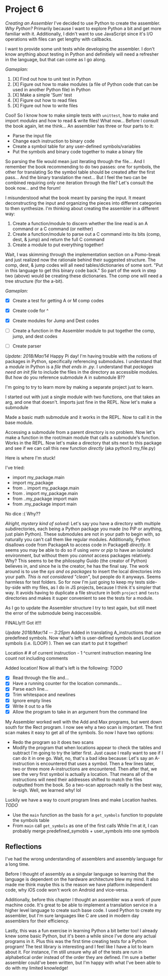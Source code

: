 # Project 6

*Creating an Assembler*
I've decided to use Python to create the assembler.
*Why Python?* Primarily because I want to explore Python a bit and get more familiar with it. Additionally, I didn't want to use JavaScript since it's I/O operations with files can get lengthy with callbacks.

I want to provide some unit tests while developing the assembler. I don't know anything about testing in Python and definitiely will need a refresher in the language, but that can come as I go along.

_Gameplan:_
1. [X] Find out how to unit test in Python
2. [X] Figure out how to make modules (a file of Python code that can be used in another Python file) in Python
3. [X] Make a simple 'Sum' test
4. [X] Figure out how to read files
5. [X] Figure out how to write files

Cool! So I know how to make simple tests with `unittest`, how to make and import *modules* and how to read & write files!
What now...
Before I consult the book again, let me think...
An assembler has three or four parts to it:
- Parse the input file
- Change each instruction to binary code
- Create a symbol table for any user-defined symbols/variables
- Put the symbols and binary code together to make a binary file

So parsing the file would mean just iterating through the file...
And I remember the book recommending to do two passes: one for symbols, the other for translating
So the symbol table should be created after the first pass...
And the binary translation the next...
But I feel the two can be combined requiring only one iteration through the file?
Let's consult the book now... and the forum!

I misunderstood what the book meant by parsing the input. It meant deconstructing the input and organizing the pieces into different categories to then synthesize. I'm thinking about creating the assembler in a different way:
1. Create a function/module to discern whether the line read is an A command or a C command (or neither)
2. Create a function/module to parse out a C command into its bits (comp, dest, & jump) and return the full C command
3. Create a module to put everything together!

Wait, I was skimming through the implementation section on a Pomo-break and just realized now the rationale behind their suggested structure.
The comp, dest, & jump codes will all need tables/dictionaries of some sort. "Put in this language to get this binary code back." So part of the work in step two (above) would be creating these dictionaries. The comp one will need a tree structure (for the a-bit).


_Gameplan:_
- [X] Create a test for getting A or M comp codes
- [X] Create code for ^
- [X] Create modules for Jump and Dest codes
- [ ] Create a function in the Assembler module to put together the comp, jump, and dest codes
- [ ] Create parser


_Update: 2018/Mar/14_
Happy Pi day! I'm having trouble with the notions of packages in Python, specifically referencing submodules.
I understand that a _module_ in Python is a *file that ends in .py*.
I understand that _packages need an init file_ to include the files in the directory as accessible modules.
But how do you reference submodule A in submodule B??

I'm going to try to learn more by making a separate project just to learn.

I started out with just a single module with two functions, one that takes an arg, and one that doesn't.
Imports just fine in the REPL.
Now let's make a submodule

Made a basic math submodule and it works in the REPL.
Now to call it in the base module.

Accessing a submodule from a parent directory is no problem.
Now let's make a function in the root/main module that calls a submodule's function.
Works in the REPL.
Now let's make a directory that sits next to this package and see if we can call this new function _directly_ (aka python3 my_file.py)

Here is where I'm stuck!

I've tried:
- import my_package.main
- import my_package
- from .. import my_package.main
- from . import my_package.main
- from ..my_package import main
- from .my_package import main

No dice :(
Why??

_Alright, mystery kind of solved:_
Let's say you have a directory with multiple subdirectories, each being a Python package you made (no PiP or anything, just plain Python). These submodules are not in your path to begin with, so naturally you can't call them like regular modules. Additionally, Python disallows code from PackageA to access code in PackageB _directly_. It seems you may be able to do so if using *venv* or *pip* to have an isolated environment, but without them you *cannot* access packages relatively. Why? This seems to be the philosophy Guido (the creator of Python) believes in, and since he is the creator, he has the final say.
The work around is to use the *sys and os packages* to insert the local directories into your path. _This is not considered "clean"_, but people do it anyways. Seems harmless for test folders.
So for now I'm just going to keep my tests side-by-side with my files, as I do in JS projects, because I think it's simpler that way. It avoids having to duplicate a file structure in both `project` and `tests` directories and makes it super convenient to see the tests for a module.


As I go to update the Assembler structure I try to test again, but still meet the error of the submodule being inaccessible.


FINALly!!! Got it!!!


_Update 2018/Mar/14 -- 3:25pm_
Added in translating A_instructions that use predefined symbols.
Now what's left is user-defined symbols and Location symbols (i.e. (LOOP) ).
Then we can start to put it together!

Location # # of current instruction - 1
^current instruction meaning line count not including comments

Added location! Now all that's left is the following:
_TODO_
- [X] Read through the file and...
- [X] Have a running counter for the location commands...
- [X] Parse each line...
- [X] Trim whitespace and newlines
- [X] Ignore empty lines
- [X] Write it out to a file
- [X] Allow the program to take in an argument from the command line

My Assembler worked well with the Add and Max programs, but went down south for the Rect program.
I now see why a two scan is important.
The first scan makes it easy to get all of the symbols.
So now I have two options:
- Redo the program so it does two scans
- Modify the program that when locations appear to check the tables and subtract
I'm going to try the latter first. Just cause I really want to see if I can do it in one go.
Wait, no, that's a bad idea because:
Let's say an A-instruction is encountered that uses a symbol.
Then a few lines later, two or three more A-instructions are encountered.
Then after that, we see the very first symbol is actually a location.
That means all of the instructions will need their addresses shifted to match the files outputted from the book.
So a two-scan approach really is the best way, le-sigh. Well, we learned why! lol

Luckily we have a way to count program lines and make Location hashes.
_TODO_
- Use the `main` function as the basis for a `get_symbols` function to populate the symbols table
- From `main` call `get_symbols` as one of the first calls
While I'm at it, I can probably merge predefined_symobls + user_symbols into one symbols



## Reflections
I've had the wrong understanding of assemblers and assembly language for a long time.

Before I thought of assembly as a singular language so learning that the language is dependent on the hardware architecture blew my mind. It also made me think maybe this is the reason we have platform independent code, why iOS code won't work on Android and vice-versa.

Additionally, before this chapter I thought an assembler was a work of pure machine code. It's great to be able to implement a translation service in a higher level language to create such base code. I used Python to create my assembler, but I'm sure languages like C are used in modern day assemblers for their efficiency.

Lastly, this was a fun exercise in learning Python a bit better too! I already knew some basic Python, but it's been a while since I've done any actual programs in it. Plus this was the first time creating tests for a Python program! The test library is interesting and I feel like I have a lot to learn about it. For instance, I'm still unsure why all of the tests are run in alphabetical order instead of the order they are defined. I'm sure a better assembler could've been written, but I'm happy with what I've been able to do with my limited knowledge!
